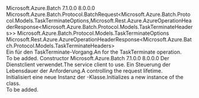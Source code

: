 <Type Name="TaskTerminateBatchRequest" FullName="Microsoft.Azure.Batch.Protocol.BatchRequests.TaskTerminateBatchRequest">
  <TypeSignature Language="C#" Value="public class TaskTerminateBatchRequest : Microsoft.Azure.Batch.Protocol.BatchRequest&lt;Microsoft.Azure.Batch.Protocol.Models.TaskTerminateOptions,Microsoft.Rest.Azure.AzureOperationHeaderResponse&lt;Microsoft.Azure.Batch.Protocol.Models.TaskTerminateHeaders&gt;&gt;" />
  <TypeSignature Language="ILAsm" Value=".class public auto ansi beforefieldinit TaskTerminateBatchRequest extends Microsoft.Azure.Batch.Protocol.BatchRequest`2&lt;class Microsoft.Azure.Batch.Protocol.Models.TaskTerminateOptions, class Microsoft.Rest.Azure.AzureOperationHeaderResponse`1&lt;class Microsoft.Azure.Batch.Protocol.Models.TaskTerminateHeaders&gt;&gt;" />
  <TypeSignature Language="DocId" Value="T:Microsoft.Azure.Batch.Protocol.BatchRequests.TaskTerminateBatchRequest" />
  <TypeSignature Language="VB.NET" Value="Public Class TaskTerminateBatchRequest&#xA;Inherits BatchRequest(Of TaskTerminateOptions, AzureOperationHeaderResponse(Of TaskTerminateHeaders))" />
  <TypeSignature Language="F#" Value="type TaskTerminateBatchRequest = class&#xA;    inherit BatchRequest&lt;TaskTerminateOptions, AzureOperationHeaderResponse&lt;TaskTerminateHeaders&gt;&gt;" />
  <AssemblyInfo>
    <AssemblyName>Microsoft.Azure.Batch</AssemblyName>
    <AssemblyVersion>7.1.0.0</AssemblyVersion>
    <AssemblyVersion>8.0.0.0</AssemblyVersion>
  </AssemblyInfo>
  <Base>
    <BaseTypeName>Microsoft.Azure.Batch.Protocol.BatchRequest&lt;Microsoft.Azure.Batch.Protocol.Models.TaskTerminateOptions,Microsoft.Rest.Azure.AzureOperationHeaderResponse&lt;Microsoft.Azure.Batch.Protocol.Models.TaskTerminateHeaders&gt;&gt;</BaseTypeName>
    <BaseTypeArguments>
      <BaseTypeArgument TypeParamName="TOptions">Microsoft.Azure.Batch.Protocol.Models.TaskTerminateOptions</BaseTypeArgument>
      <BaseTypeArgument TypeParamName="TResponse">Microsoft.Rest.Azure.AzureOperationHeaderResponse&lt;Microsoft.Azure.Batch.Protocol.Models.TaskTerminateHeaders&gt;</BaseTypeArgument>
    </BaseTypeArguments>
  </Base>
  <Interfaces />
  <Docs>
    <summary>
            <span data-ttu-id="66bbd-101">Ein <see cref="T:Microsoft.Azure.Batch.Protocol.IBatchRequest" /> für den TaskTerminate-Vorgang.</span><span class="sxs-lookup"><span data-stu-id="66bbd-101">An <see cref="T:Microsoft.Azure.Batch.Protocol.IBatchRequest" /> for the TaskTerminate operation.</span></span>
            </summary>
    <remarks>To be added.</remarks>
  </Docs>
  <Members>
    <Member MemberName=".ctor">
      <MemberSignature Language="C#" Value="public TaskTerminateBatchRequest (Microsoft.Azure.Batch.Protocol.BatchServiceClient serviceClient, System.Threading.CancellationToken cancellationToken);" />
      <MemberSignature Language="ILAsm" Value=".method public hidebysig specialname rtspecialname instance void .ctor(class Microsoft.Azure.Batch.Protocol.BatchServiceClient serviceClient, valuetype System.Threading.CancellationToken cancellationToken) cil managed" />
      <MemberSignature Language="DocId" Value="M:Microsoft.Azure.Batch.Protocol.BatchRequests.TaskTerminateBatchRequest.#ctor(Microsoft.Azure.Batch.Protocol.BatchServiceClient,System.Threading.CancellationToken)" />
      <MemberSignature Language="F#" Value="new Microsoft.Azure.Batch.Protocol.BatchRequests.TaskTerminateBatchRequest : Microsoft.Azure.Batch.Protocol.BatchServiceClient * System.Threading.CancellationToken -&gt; Microsoft.Azure.Batch.Protocol.BatchRequests.TaskTerminateBatchRequest" Usage="new Microsoft.Azure.Batch.Protocol.BatchRequests.TaskTerminateBatchRequest (serviceClient, cancellationToken)" />
      <MemberType>Constructor</MemberType>
      <AssemblyInfo>
        <AssemblyName>Microsoft.Azure.Batch</AssemblyName>
        <AssemblyVersion>7.1.0.0</AssemblyVersion>
        <AssemblyVersion>8.0.0.0</AssemblyVersion>
      </AssemblyInfo>
      <Parameters>
        <Parameter Name="serviceClient" Type="Microsoft.Azure.Batch.Protocol.BatchServiceClient" />
        <Parameter Name="cancellationToken" Type="System.Threading.CancellationToken" />
      </Parameters>
      <Docs>
        <param name="serviceClient"><span data-ttu-id="66bbd-102">Der Dienstclient verwendet.</span><span class="sxs-lookup"><span data-stu-id="66bbd-102">The service client to use.</span></span></param>
        <param name="cancellationToken"><span data-ttu-id="66bbd-103">Ein <see cref="T:System.Threading.CancellationToken" /> Steuerung der Lebensdauer der Anforderung.</span><span class="sxs-lookup"><span data-stu-id="66bbd-103">A <see cref="T:System.Threading.CancellationToken" /> controlling the request lifetime.</span></span></param>
        <summary>
            <span data-ttu-id="66bbd-104">Initialisiert eine neue Instanz der <see cref="T:Microsoft.Azure.Batch.Protocol.BatchRequests.TaskTerminateBatchRequest" />-Klasse.</span><span class="sxs-lookup"><span data-stu-id="66bbd-104">Initializes a new instance of the <see cref="T:Microsoft.Azure.Batch.Protocol.BatchRequests.TaskTerminateBatchRequest" /> class.</span></span>
            </summary>
        <remarks>To be added.</remarks>
      </Docs>
    </Member>
  </Members>
</Type>